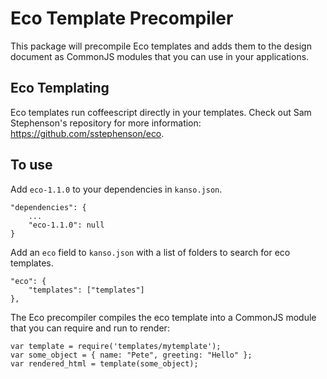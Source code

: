 # Eco Template Precompiler

This package will precompile Eco templates and adds them to the design document as CommonJS modules that you can use in your applications.

## Eco Templating

Eco templates run coffeescript directly in your templates.  Check out Sam Stephenson's repository for more information: https://github.com/sstephenson/eco.


## To use

Add `eco-1.1.0` to your dependencies in `kanso.json`.

    "dependencies": {
        ...
        "eco-1.1.0": null
    }

Add an `eco` field to `kanso.json` with a list of folders to search for eco templates.

    "eco": {
        "templates": ["templates"]
    },

The Eco precompiler compiles the eco template into a CommonJS module that you can require and run to render:

    var template = require('templates/mytemplate');
    var some_object = { name: "Pete", greeting: "Hello" };
    var rendered_html = template(some_object);

